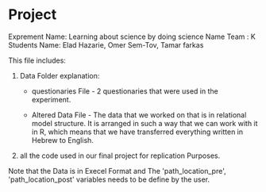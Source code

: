 # Project

Exprement Name: Learning about science by doing science
Name Team : K
Students Name: Elad Hazarie, Omer Sem-Tov, Tamar farkas

This file includes:
1) Data Folder explanation:
	* questionaries File - 2 questionaries that were used in the experiment.
	
	* Altered Data File - The data that we worked on that is in relational model structure. It is arranged in such a way that we can work with it in R, which means that we                         have transferred everything written in Hebrew to English.

2) all the code used in our final project for replication Purposes.

Note that the Data is in Execel Format and The 'path_location_pre', 'path_location_post' variables needs to be define by the user.

